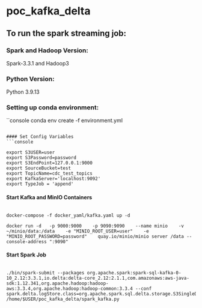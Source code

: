 # poc_kafka_delta

## To run the spark streaming job:

### Spark and Hadoop Version:
<p> Spark-3.3.1 and Hadoop3 </p>

### Python Version:
Python 3.9.13

### Setting up conda environment:
``console
conda env create -f environment.yml
```

#### Set Config Variables
```console

export S3USER=user
export S3Password=password
export S3EndPoint=127.0.0.1:9000
export SourceBucket=test
export TopicName=cdc_test_topics
export KafkaServer='localhost:9092'
export TypeJob = 'append'

```
#### Start Kafka and MinIO Containers


```console

docker-compose -f docker_yaml/kafka.yaml up -d

docker run -d   -p 9000:9000    -p 9090:9090    --name minio    -v ~/minio/data:/data    -e "MINIO_ROOT_USER=user"    -e "MINIO_ROOT_PASSWORD=password"    quay.io/minio/minio server /data --console-address ":9090"

```

#### Start Spark Job



```console

./bin/spark-submit --packages org.apache.spark:spark-sql-kafka-0-10_2.12:3.3.1,io.delta:delta-core_2.12:2.1.1,com.amazonaws:aws-java-sdk:1.12.341,org.apache.hadoop:hadoop-aws:3.3.4,org.apache.hadoop:hadoop-common:3.3.4 --conf spark.delta.logStore.class=org.apache.spark.sql.delta.storage.S3SingleDriverLogStore /home/$USER/poc_kafka_delta/spark_kafka.py

```
